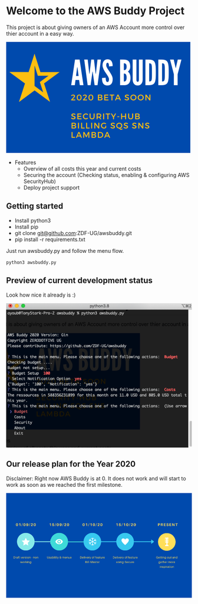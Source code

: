 # Welcome to the AWS Buddy Project

This project is about giving owners of an AWS Account more control over thier account in a easy way.

![Intro](images/awsbuddy_overview.png)


 * Features
   - Overview of all costs this year and current costs
   - Securing the account (Checking status, enabling & configuring AWS SecurityHub)
   - Deploy project support

## Getting started

 - Install python3
 - Install pip
 - git clone git@github.com:ZDF-UG/awsbuddy.git
 - pip install -r requirements.txt

Just run awsbuddy.py and follow the menu flow.

```
python3 awsbuddy.py
```
## Preview of current development status
Look how nice it already is :)

![Preview](images/awsbuddy_preview.png)

## Our release plan for the Year 2020
Disclaimer:
Right now AWS Buddy is at 0. It does not work and will start to work as soon as we reached the first milestone.

![Release Plan](images/awsbuddy_release_plan.png)
